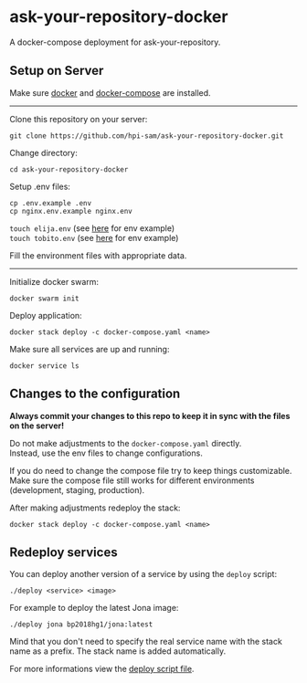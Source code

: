 # ask-your-repository-docker

A docker-compose deployment for ask-your-repository.

## Setup on Server

Make sure [docker](https://docs.docker.com/install/linux/docker-ce/ubuntu/) and [docker-compose](https://docs.docker.com/compose/install/) are installed.

----

Clone this repository on your server:

`git clone https://github.com/hpi-sam/ask-your-repository-docker.git`

Change directory:

`cd ask-your-repository-docker`

Setup .env files:

`cp .env.example .env`  
`cp nginx.env.example nginx.env`

`touch elija.env` (see [here](https://github.com/hpi-sam/ask-your-repository-api/blob/master/.env.example) for env example)  
`touch tobito.env` (see [here](https://github.com/hpi-sam/ask-your-repository-dialogflow-adapter/blob/master/.env.example) for env example)

Fill the environment files with appropriate data.

------

Initialize docker swarm:

`docker swarm init`

Deploy application:

`docker stack deploy -c docker-compose.yaml <name>`

Make sure all services are up and running:

`docker service ls`

## Changes to the configuration

**Always commit your changes to this repo to keep it in sync with the files on the server!**

Do not make adjustments to the `docker-compose.yaml` directly.  
Instead, use the env files to change configurations.  

If you do need to change the compose file try to keep things customizable.  
Make sure the compose file still works for different environments (development, staging, production).

After making adjustments redeploy the stack:

`docker stack deploy -c docker-compose.yaml <name>`

## Redeploy services

You can deploy another version of a service by using the `deploy` script:

`./deploy <service> <image>`

For example to deploy the latest Jona image:

`./deploy jona bp2018hg1/jona:latest`

Mind that you don't need to specify the real service name with the stack name as a prefix.
The stack name is added automatically.

For more informations view the [deploy script file](https://github.com/hpi-sam/ask-your-repository-docker/blob/master/deploy).
